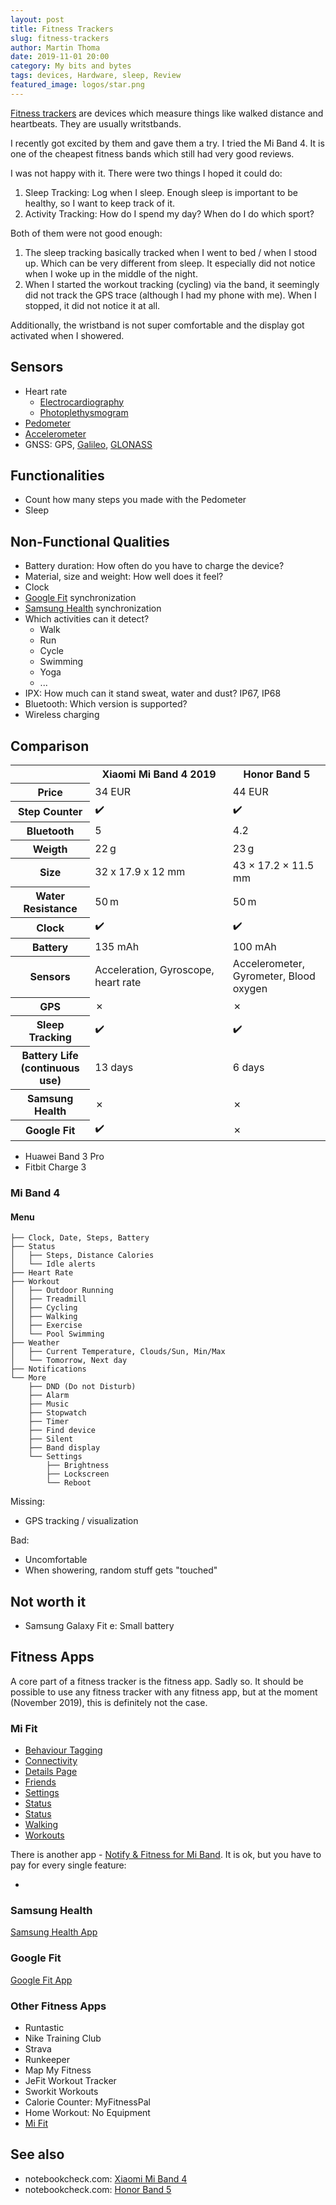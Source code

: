 ```yaml
---
layout: post
title: Fitness Trackers
slug: fitness-trackers
author: Martin Thoma
date: 2019-11-01 20:00
category: My bits and bytes
tags: devices, Hardware, sleep, Review
featured_image: logos/star.png
---
```

[Fitness trackers](https://en.wikipedia.org/wiki/Activity_tracker) are devices
which measure things like walked distance and heartbeats. They are usually
writstbands.

I recently got excited by them and gave them a try. I tried the Mi Band 4. It
is one of the cheapest fitness bands which still had very good reviews.

I was not happy with it. There were two things I hoped it could do:

1. Sleep Tracking: Log when I sleep. Enough sleep is important to be healthy,
   so I want to keep track of it.
2. Activity Tracking: How do I spend my day? When do I do which sport?

Both of them were not good enough:

1. The sleep tracking basically tracked when I went to bed / when I stood up.
   Which can be very different from sleep. It especially did not notice when I
   woke up in the middle of the night.
2. When I started the workout tracking (cycling) via the band, it seemingly did
   not track the GPS trace (although I had my phone with me). When I stopped,
   it did not notice it at all.

Additionally, the wristband is not super comfortable and the display got
activated when I showered.


## Sensors

* Heart rate
    * [Electrocardiography](https://en.wikipedia.org/wiki/Electrocardiography)
    * [Photoplethysmogram](https://en.wikipedia.org/wiki/Photoplethysmogram)
* [Pedometer](https://en.wikipedia.org/wiki/Pedometer)
* [Accelerometer](https://en.wikipedia.org/wiki/Accelerometer)
* GNSS: GPS, [Galileo](https://en.wikipedia.org/wiki/Galileo_(satellite_navigation)), [GLONASS](https://en.wikipedia.org/wiki/GLONASS)

## Functionalities

* Count how many steps you made with the Pedometer
* Sleep

## Non-Functional Qualities

* Battery duration: How often do you have to charge the device?
* Material, size and weight: How well does it feel?
* Clock
* [Google Fit](https://en.wikipedia.org/wiki/Google_Fit) synchronization
* [Samsung Health](https://www.samsung.com/de/apps/samsung-health/) synchronization
* Which activities can it detect?
    * Walk
    * Run
    * Cycle
    * Swimming
    * Yoga
    * ...
* IPX: How much can it stand sweat, water and dust? IP67, IP68
* Bluetooth: Which version is supported?
* Wireless charging


## Comparison

<table class="table">
    <tr>
        <th></th>
        <th>Xiaomi Mi&nbsp;Band&nbsp;4 2019</th>
        <th>Honor Band 5</th>
    </tr>
    <tr>
        <th>Price</th>
        <td>34 EUR</td>
        <td>44 EUR</td>
    </tr>
    <tr>
        <th>Step Counter</th>
        <td>✔️</td>
        <td>✔️</td>
    </tr>
    <tr>
        <th>Bluetooth</th>
        <td>5</td>
        <td>4.2</td>
    </tr>
    <tr>
        <th>Weigth</th>
        <td>22&thinsp;g</td>
        <td>23&thinsp;g</td>
    </tr>
    <tr>
        <th>Size</th>
        <td>32 x 17.9 x 12 mm</td>
        <td>43 × 17.2 × 11.5 mm</td>
    </tr>
    <tr>
        <th>Water Resistance</th>
        <td>50&thinsp;m</td>
        <td>50&thinsp;m</td>
    </tr>
    <tr>
        <th>Clock</th>
        <td>✔️</td>
        <td>✔️</td>
    </tr>
    <tr>
        <th>Battery</th>
        <td>135 mAh</td>
        <td>100 mAh</td>
    </tr>
    <tr>
        <th>Sensors</th>
        <td>Acceleration,&nbsp;Gyroscope,&nbsp; heart rate</td>
        <td>Accelerometer, Gyrometer, Blood oxygen</td>
    </tr>
    <tr>
        <th>GPS</th>
        <td>✗</td>
        <td>✗</td>
    </tr>
    <tr>
        <th>Sleep Tracking</th>
        <td>✔️</td>
        <td>✔️</td>
    </tr>
    <tr>
        <th>Battery Life (continuous use)</th>
        <td>13 days</td>
        <td>6 days</td>
    </tr>
    <tr>
        <th>Samsung Health</th>
        <td>✗</td>
        <td>✗</td>
    </tr>
    <tr>
        <th>Google Fit</th>
        <td>✔️</td>
        <td>✗</td>
    </tr>
</table>

* Huawei Band 3 Pro
* Fitbit Charge 3


### Mi Band 4

#### Menu

```
├── Clock, Date, Steps, Battery
├── Status
│   ├── Steps, Distance Calories
│   └── Idle alerts
├── Heart Rate
├── Workout
│   ├── Outdoor Running
│   ├── Treadmill
│   ├── Cycling
│   ├── Walking
│   ├── Exercise
│   └── Pool Swimming
├── Weather
│   ├── Current Temperature, Clouds/Sun, Min/Max
│   └── Tomorrow, Next day
├── Notifications
└── More
    ├── DND (Do not Disturb)
    ├── Alarm
    ├── Music
    ├── Stopwatch
    ├── Timer
    ├── Find device
    ├── Silent
    ├── Band display
    └── Settings
        ├── Brightness
        ├── Lockscreen
        └── Reboot
```

Missing:

* GPS tracking / visualization

Bad:

* Uncomfortable
* When showering, random stuff gets "touched"

## Not worth it

* Samsung Galaxy Fit e: Small battery

## Fitness Apps

A core part of a fitness tracker is the fitness app. Sadly so. It should be
possible to use any fitness tracker with any fitness app, but at the moment
(November 2019), this is definitely not the case.

### Mi Fit

* [Behaviour Tagging](../images/2019/10/mi-behaviour-tagging.jpg)
* [Connectivity](../images/2019/10/mi-connectivity.jpg)
* [Details Page](../images/2019/10/mi-details.jpg)
* [Friends](../images/2019/10/mi-friends.jpg)
* [Settings](../images/2019/10/mi-settings.jpg)
* [Status](../images/2019/10/mi-status-2.jpg)
* [Status](../images/2019/10/mi-status-page.jpg)
* [Walking](../images/2019/10/mi-walking.jpg)
* [Workouts](../images/2019/10/mi-workouts.jpg)

There is another app - [Notify & Fitness for Mi Band](https://play.google.com/store/apps/details?id=com.mc.miband1). It is ok, but you have to pay for every single feature:

* [](../images/2019/10/mi-note-app.jpg)

### Samsung Health

[Samsung Health App](https://play.google.com/store/apps/dev?id=5200379633052405703)

### Google Fit

[Google Fit App](https://play.google.com/store/apps/details?id=com.google.android.apps.fitness)

### Other Fitness Apps

* Runtastic
* Nike Training Club
* Strava
* Runkeeper
* Map My Fitness
* JeFit Workout Tracker
* Sworkit Workouts
* Calorie Counter: MyFitnessPal
* Home Workout: No Equipment
* [Mi Fit](https://play.google.com/store/apps/details?id=com.xiaomi.hm.health)

## See also

* notebookcheck.com: [Xiaomi Mi Band 4](https://www.notebookcheck.net/Only-one-fitness-tracker-is-worth-its-salt-Xiaomi-Mi-Band-4-and-Samsung-Galaxy-Fit-e-in-review.427797.0.html)
* notebookcheck.com: [Honor Band 5](https://www.notebookcheck.com/Test-Honor-Band-5-Fitness-Tracker-Mi-Band-4-Alternative-offenbart-bislang-kaum-erwaehnte-Schwaeche.435726.0.html)
